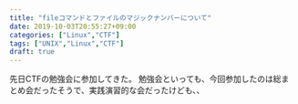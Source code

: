 ```yaml
---
title: "fileコマンドとファイルのマジックナンバーについて"
date: 2019-10-03T20:55:27+09:00
categories: ["Linux","CTF"]
tags: ["UNIX","Linux","CTF"]
draft: true
---
```


先日CTFの勉強会に参加してきた。
勉強会といっても、今回参加したのは総まとめ会だったそうで、実践演習的な会だったけども、、


